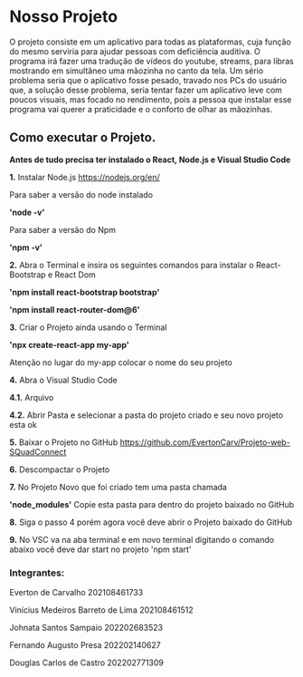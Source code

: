 
<h1>Nosso Projeto</h1>

<p>O projeto consiste em um aplicativo para todas as plataformas, 
cuja função do mesmo serviria para ajudar pessoas com deficiência auditiva. 
O programa irá fazer uma tradução de vídeos do youtube, streams, 
para libras mostrando em simultâneo uma mãozinha no canto da tela. 
Um sério problema seria  que o aplicativo fosse pesado, travado nos PCs do usuário que, 
a solução desse problema, seria tentar fazer um aplicativo leve com poucos visuais, 
mas focado no rendimento, pois a pessoa que instalar esse programa vai querer a praticidade 
e o conforto de olhar as mãozinhas.</P>

<h2>Como executar o Projeto.</h2>

<b>Antes de tudo precisa ter instalado o React, Node.js e Visual Studio Code</b>

<b>1.</b> Instalar Node.js 
https://nodejs.org/en/ 

Para saber a versão do node instalado

<b>'node -v'</b>

Para saber a versão do Npm

<b>'npm -v'</b>

<b>2.</b> Abra o Terminal e insira os seguintes comandos para instalar o React-Bootstrap e React Dom

<b>'npm install react-bootstrap bootstrap'</b>

<b>'npm install react-router-dom@6'</b>

<b>3.</b> Criar o Projeto ainda usando o Terminal

<b>'npx create-react-app my-app' </b>

Atenção no lugar do my-app colocar o nome do seu projeto

<b>4.</b> Abra o Visual Studio Code 

<b>4.1.</b> Arquivo

<b>4.2.</b> Abrir Pasta e selecionar a pasta do projeto criado e seu novo projeto esta ok

<b>5.</b> Baixar o Projeto no GitHub https://github.com/EvertonCarv/Projeto-web-SQuadConnect
 
<b>6.</b> Descompactar o Projeto

<b>7.</b> No Projeto Novo que foi criado tem uma pasta chamada 

<b>'node_modules'</b> Copie esta pasta para dentro do projeto baixado no GitHub

<b>8.</b> Siga o passo 4 porém agora você deve abrir o Projeto baixado do GitHub

<b>9.</b> No VSC va na aba terminal e em novo terminal digitando o comando abaixo você deve dar start no projeto 
'npm start'







<h3>Integrantes:</h3>

Everton de Carvalho 202108461733

Vinícius Medeiros Barreto de Lima 202108461512

Johnata Santos Sampaio 202202683523

Fernando Augusto Presa 202202140627

Douglas Carlos de Castro 202202771309